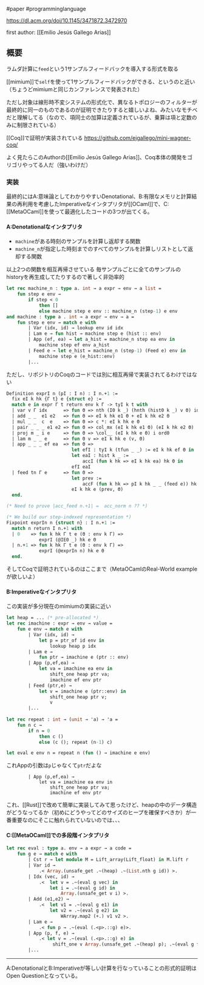 #paper #programminglanguage 

https://dl.acm.org/doi/10.1145/3471872.3472970

first author: [[Emilio Jesús Gallego Arias]]

## 概要

ラムダ計算に`feed`という1サンプルフィードバックを導入する形式を取る

[[mimium]]で`self`を使って1サンプルフィードバックができる、というのと近い（ちょうどmimiumと同じカンファレンスで発表された）

ただし対象は線形時不変システムの形式化で、異なるトポロジーのフィルターが最終的に同一のものであるのが証明できたりすると嬉しいよね、みたいなモチベだと理解してる（なので、項同士の加算は定義されているが、乗算は項と定数のみに制限されている）


[[Coq]]で証明が実装されている https://github.com/ejgallego/mini-wagner-coq/

よく見たらこのAuthorの[[Emilio Jesús Gallego Arias]]、Coq本体の開発をゴリゴリやってる人だ（強いわけだ）



### 実装

最終的にはA:意味論としてわかりやすいDenotational、B:有限なメモリと計算結果の再利用を考慮したImperativeなインタプリタが[[OCaml]]で、C:[[MetaOCaml]]を使って最適化したコードの3つが出てくる。

#### A:Denotationalなインタプリタ

- `machine`がある時刻のサンプルを計算し返却する関数
- `machine_n`が指定した時刻までのすべてのサンプルを計算しリストとして返却する関数

以上2つの関数を相互再帰させている
毎サンプルごとに全てのサンプルのhistoryを再生成してたりするので著しく非効率的

```ocaml
let rec machine_n : type a. int → a expr → env → a list = 
	fun step e env → 
		if step < 0 
			then [] 
			else machine step e env :: machine_n (step-1) e env 
and machine : type a . int → a expr → env → a = 
	fun step e env → match e with 
		| Var (idx, id) → lookup env id idx 
		| Lam e → fun hist → machine step e (hist :: env) 
		| App (ef, ea) → let a_hist = machine_n step ea env in 
			machine step ef env a_hist 
		| Feed e → let e_hist = machine_n (step-1) (Feed e) env in 
			machine step e (e_hist::env) 
		|...
```

ただし、リポジトリのCoqのコードでは別に相互再帰で実装されてるわけではない

```ocaml
Definition exprI n (pI : I n) : I n.+1 :=
  fix eI k hk {Γ t} e {struct e} :=
  match e in expr Γ t return env k Γ -> tyI k t with
  | var v Γ idx      => fun Θ => nth (I0 k _) (hnth (hist0 k _) v Θ) idx
  | add _ _  e1 e2   => fun Θ => eI k hk e1 Θ + eI k hk e2 Θ
  | mul _ _  c  e    => fun Θ => c *: eI k hk e Θ
  | pair _ _ _ e1 e2 => fun Θ => col_mx (eI k hk e1 Θ) (eI k hk e2 Θ)
  | proj m _ i e     => fun Θ => \col__ (eI k hk e Θ) i ord0
  | lam m _ _ e      => fun Θ v => eI k hk e (v, Θ)
  | app _ _ _ ef ea  => fun Θ =>
                        let efI : tyI k (tfun _ _) := eI k hk ef Θ in
                        let eaI : hist k _ :=
                            accI (fun k hk => eI k hk ea) hk Θ in
                        efI eaI
  | feed tn Γ e      => fun Θ =>
                        let prev :=
                            accF (fun k hk => pI k hk _ _ (feed e)) hk Θ in
                        eI k hk e (prev, Θ)
  end.

(* Need to prove |acc_feed n.+1| =  acc_norm n ?? *)

(* We build our step-indexed representation *)
Fixpoint exprIn n {struct n} : I n.+1 :=
  match n return I n.+1 with
  | 0    => fun k hk Γ t e (Θ : env k Γ) =>
            exprI (@IE0 _) hk e Θ
  | n.+1 => fun k hk Γ t e (Θ : env k Γ) =>
            exprI (@exprIn n) hk e Θ
  end.

```

そしてCoqで証明されているのはここまで（MetaOCamlのReal-World exampleが欲しいよ）

#### B:Imperativeなインタプリタ

この実装が多分現在のmimiumの実装に近い

```ocaml
let heap = ... (* pre-allocated *) 
let rec imachine : expr → env → value = 
	fun e env → match e with 
		| Var (idx, id) → 
			let p = ptr_of id env in 
				lookup heap p idx 
		| Lam e → 
			fun ptr → imachine e (ptr :: env) 
		| App (p,ef,ea) → 
			let va = imachine ea env in 
				shift_one heap ptr va; 
				imachine ef env ptr 
		| Feed (ptr,e) → 
			let v = imachine e (ptr::env) in 
				shift_one heap ptr v; 
				v 
		|... 
		
let rec repeat : int → (unit → 'a) → 'a = 
	fun n c → 
		if n = 0
			then c () 
			else (c (); repeat (n-1) c) 

let eval e env n = repeat n (fun () → imachine e env)
```

これAppの引数は`p`じゃなくて`ptr`だよな

```ocaml:10-13
		| App (p,ef,ea) → 
			let va = imachine ea env in 
				shift_one heap ptr va; 
				imachine ef env ptr 
```

これ、[[Rust]]で改めて簡単に実装してみて思ったけど、heapの中のデータ構造がどうなってるか（初めにどうやってどのサイズのヒープを確保すべきか）が一番重要なのにそこに触れられていないのでは、、、

#### C:[[MetaOCaml]]での多段階インタプリタ

```ocaml
let rec eval : type a. env → a expr → a code = 
	fun g e → match e with 
		| Cst r → let module M = Lift_array(Lift_float) in M.lift r 
		| Var id → 
			.< Array.(unsafe_get .~(heap) .~(List.nth g id)) >. 
		| Idx (vec, id) → 
			.<  let v = .~(eval g vec) in 
				let i = .~(eval g id) in 
					Array.(unsafe_get v i) >. 
		| Add (e1,e2) → 
			.<  let v1 = .~(eval g e1) in 
				let v2 = .~(eval g e2) in 
					WArray.map2 (+.) v1 v2 >. 
		| Lam e → 
			.< fun p → .~(eval (.<p>.::g) e)>. 
		| App (p, f, e) → 
			.< let v = .~(eval (.<p>.::g) e) in
				 shift_one v Array.(unsafe_get .~(heap) p); .~(eval g f) p >. 
		|...
```

---

A:DenotationalとB:Imperativeが等しい計算を行なっていることの形式的証明はOpen Questionとなっている。
